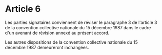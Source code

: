 # Article 6

Les parties signataires conviennent de réviser le paragraphe 3 de l'article 3 de la convention collective nationale du 15 décembre 1987 dans le cadre d'un avenant de révision annexé au présent accord.

Les autres dispositions de la convention collective nationale du 15 décembre 1987 demeureront inchangées.

